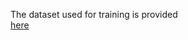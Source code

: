 The dataset used for training is provided   
[here](https://drive.google.com/drive/folders/1cxvK8ZMuypgPHGeZ3Uf8jfn7M-O2-M3j?usp=sharing)